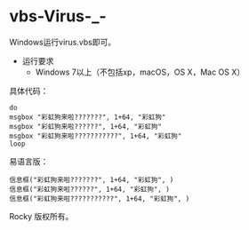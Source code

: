 # vbs-Virus-_-
Windows运行virus.vbs即可。
- 运行要求
  - Windows 7以上（不包括xp，macOS，OS X，Mac OS X）

具体代码：
```vbs
do
msgbox "彩虹狗来啦???????", 1+64, "彩虹狗"
msgbox "彩虹狗来啦??????", 1+64, "彩虹狗"
msgbox "彩虹狗来啦???????????", 1+64, "彩虹狗"
loop
```
易语言版：
```
信息框("彩虹狗来啦???????", 1+64, "彩虹狗", )
信息框("彩虹狗来啦??????", 1+64, "彩虹狗", )
信息框("彩虹狗来啦???????????", 1+64, "彩虹狗", )
```
<copyright author="Rocky" email="rocky.dr@foxmail.com">
  Rocky 版权所有。
</copyright>
